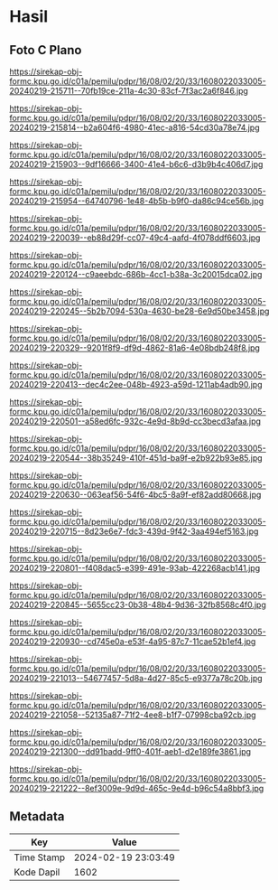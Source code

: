 # Hasil

## Foto C Plano

https://sirekap-obj-formc.kpu.go.id/c01a/pemilu/pdpr/16/08/02/20/33/1608022033005-20240219-215711--70fb19ce-211a-4c30-83cf-7f3ac2a6f846.jpg

https://sirekap-obj-formc.kpu.go.id/c01a/pemilu/pdpr/16/08/02/20/33/1608022033005-20240219-215814--b2a604f6-4980-41ec-a816-54cd30a78e74.jpg

https://sirekap-obj-formc.kpu.go.id/c01a/pemilu/pdpr/16/08/02/20/33/1608022033005-20240219-215903--9df16666-3400-41e4-b6c6-d3b9b4c406d7.jpg

https://sirekap-obj-formc.kpu.go.id/c01a/pemilu/pdpr/16/08/02/20/33/1608022033005-20240219-215954--64740796-1e48-4b5b-b9f0-da86c94ce56b.jpg

https://sirekap-obj-formc.kpu.go.id/c01a/pemilu/pdpr/16/08/02/20/33/1608022033005-20240219-220039--eb88d29f-cc07-49c4-aafd-4f078ddf6603.jpg

https://sirekap-obj-formc.kpu.go.id/c01a/pemilu/pdpr/16/08/02/20/33/1608022033005-20240219-220124--c9aeebdc-686b-4cc1-b38a-3c20015dca02.jpg

https://sirekap-obj-formc.kpu.go.id/c01a/pemilu/pdpr/16/08/02/20/33/1608022033005-20240219-220245--5b2b7094-530a-4630-be28-6e9d50be3458.jpg

https://sirekap-obj-formc.kpu.go.id/c01a/pemilu/pdpr/16/08/02/20/33/1608022033005-20240219-220329--9201f8f9-df9d-4862-81a6-4e08bdb248f8.jpg

https://sirekap-obj-formc.kpu.go.id/c01a/pemilu/pdpr/16/08/02/20/33/1608022033005-20240219-220413--dec4c2ee-048b-4923-a59d-1211ab4adb90.jpg

https://sirekap-obj-formc.kpu.go.id/c01a/pemilu/pdpr/16/08/02/20/33/1608022033005-20240219-220501--a58ed6fc-932c-4e9d-8b9d-cc3becd3afaa.jpg

https://sirekap-obj-formc.kpu.go.id/c01a/pemilu/pdpr/16/08/02/20/33/1608022033005-20240219-220544--38b35249-410f-451d-ba9f-e2b922b93e85.jpg

https://sirekap-obj-formc.kpu.go.id/c01a/pemilu/pdpr/16/08/02/20/33/1608022033005-20240219-220630--063eaf56-54f6-4bc5-8a9f-ef82add80668.jpg

https://sirekap-obj-formc.kpu.go.id/c01a/pemilu/pdpr/16/08/02/20/33/1608022033005-20240219-220715--8d23e6e7-fdc3-439d-9f42-3aa494ef5163.jpg

https://sirekap-obj-formc.kpu.go.id/c01a/pemilu/pdpr/16/08/02/20/33/1608022033005-20240219-220801--f408dac5-e399-491e-93ab-422268acb141.jpg

https://sirekap-obj-formc.kpu.go.id/c01a/pemilu/pdpr/16/08/02/20/33/1608022033005-20240219-220845--5655cc23-0b38-48b4-9d36-32fb8568c4f0.jpg

https://sirekap-obj-formc.kpu.go.id/c01a/pemilu/pdpr/16/08/02/20/33/1608022033005-20240219-220930--cd745e0a-e53f-4a95-87c7-11cae52b1ef4.jpg

https://sirekap-obj-formc.kpu.go.id/c01a/pemilu/pdpr/16/08/02/20/33/1608022033005-20240219-221013--54677457-5d8a-4d27-85c5-e9377a78c20b.jpg

https://sirekap-obj-formc.kpu.go.id/c01a/pemilu/pdpr/16/08/02/20/33/1608022033005-20240219-221058--52135a87-71f2-4ee8-b1f7-07998cba92cb.jpg

https://sirekap-obj-formc.kpu.go.id/c01a/pemilu/pdpr/16/08/02/20/33/1608022033005-20240219-221300--dd91badd-9ff0-401f-aeb1-d2e189fe3861.jpg

https://sirekap-obj-formc.kpu.go.id/c01a/pemilu/pdpr/16/08/02/20/33/1608022033005-20240219-221222--8ef3009e-9d9d-465c-9e4d-b96c54a8bbf3.jpg


## Metadata

| Key        | Value               |
| ---------- | ------------------- |
| Time Stamp | 2024-02-19 23:03:49 |
| Kode Dapil | 1602                |



